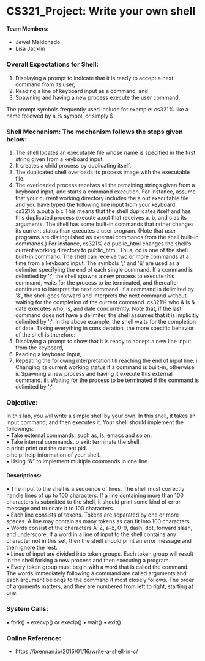 # CS321_Project: Write your own shell
#### Team Members: 
 - Jewel Maldonado
 - Lisa Jacklin
 
 ### Overall Expectations for Shell:
1.	Displaying a prompt to indicate that it is ready to accept a next command from its user,
2.	Reading a line of keyboard input as a command, and
3.	Spawning and having a new process execute the user command.

The prompt symbols frequently used include for example:
   cs321% 
like a name followed by a % symbol, or simply
   $ 

   
### Shell Mechanism: The mechanism follows the steps given below:

1.	The shell locates an executable file whose name is specified in the first string given from a keyboard input.
2.	It creates a child process by duplicating itself.
3.	The duplicated shell overloads its process image with the executable file.
4.	The overloaded process receives all the remaining strings given from a keyboard input, and starts a command execution.
For instance, assume that your current working directory includes the a.out executable file and you have typed the following line input from your keyboard.   
cs321% a.out a b c
This means that the shell duplicates itself and has this duplicated process execute a.out that receives a, b, and c as its arguments.
The shell has some built-in commands that rather changes its current status than executes a user program. (Note that user programs are distinguished as external commands from the shell built-in commands.) For instance,
   cs321% cd public_html
changes the shell's current working directory to public_html. Thus, cd is one of the shell built-in command.
The shell can receive two or more commands at a time from a keyboard input. The symbols ';' and '&' are used as a delimiter specifying the end of each single command. If a command is delimited by ';', the shell spawns a new process to execute this command, waits for the process to be terminated, and thereafter continues to interpret the next command. If a command is delimited by '&', the shell goes forward and interprets the next command without waiting for the completion of the current command.
cs321% who & ls & date
executes who, ls, and date concurrently. Note that, if the last command does not have a delimiter, the shell assumes that it is implicitly delimited by ';'. In the above example, the shell waits for the completion of date. 
Taking everything in consideration, the more specific behavior of the shell is therefore:
1.	Displaying a prompt to show that it is ready to accept a new line input from the keyboard,
2.	Reading a keyboard input,
3.	Repeating the following interpretation till reaching the end of input line:
i.	Changing its current working status if a command is built-in, otherwise
ii.	Spawning a new process and having it execute this external command.
iii.	Waiting for the process to be terminated if the command is delimited by ';'.

### Objective:

In this lab, you will write a simple shell by your own. In this shell, it takes an input command, and then executes it. Your shell should implement the followings:  
•	Take external commands, such as, ls, emacs and so on.  
•	Take internal commands. 
o	exit: terminate the shell.  
o	print: print out the current pid.  
o	help: help information of your shell.  
•	Using “&” to implement multiple commands in one line.  

  
#### Descriptions:
  
•	The input to the shell is a sequence of lines. The shell must correctly handle lines of up to 100 characters. If a line containing more than 100 characters is submitted to the shell, it should print some kind of error message and truncate it to 100 characters.  
•	Each line consists of tokens. Tokens are separated by one or more spaces. A line may contain as many tokens as can fit into 100 characters.  
•	Words consist of the characters A–Z, a–z, 0–9, dash, dot, forward slash, and underscore. If a word in a line of input to the shell contains any character not in this set, then the shell should print an error message and then ignore the rest.  
•	Lines of input are divided into token groups. Each token group will result in the shell forking a new process and then executing a program.  
•	Every token group must begin with a word that is called the command. The words immediately following a command are called arguments and each argument belongs to the command it most closely follows. The order of arguments matters, and they are numbered from left to right, starting at one.  

### System Calls:
•	fork()
•	execvp() or execlp()
•	wait()
•	exit()

### Online Reference:
- https://brennan.io/2015/01/16/write-a-shell-in-c/
